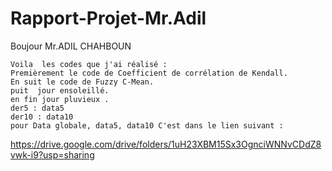 # Rapport-Projet-Mr.Adil

Boujour Mr.ADIL CHAHBOUN
```
Voila  les codes que j'ai réalisé :
Premièrement le code de Coefficient de corrélation de Kendall.
En suit le code de Fuzzy C-Mean. 
puit  jour ensoleillé.
en fin jour pluvieux .
der5 : data5
der10 : data10
pour Data globale, data5, data10 C'est dans le lien suivant :
```

https://drive.google.com/drive/folders/1uH23XBM15Sx3OgnciWNNvCDdZ8vwk-i9?usp=sharing
```
